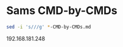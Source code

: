 # Sams CMD-by-CMDs

```bash
sed -i 's///g' *-CMD-by-CMDs.md
```


192.168.181.248

```powershell
```


